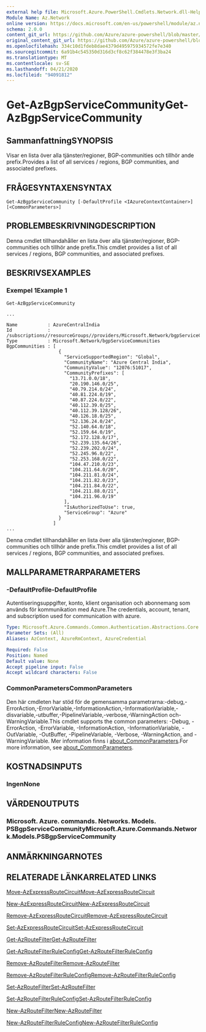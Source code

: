 ```yaml
---
external help file: Microsoft.Azure.PowerShell.Cmdlets.Network.dll-Help.xml
Module Name: Az.Network
online version: https://docs.microsoft.com/en-us/powershell/module/az.network/get-azbgpservicecommunity
schema: 2.0.0
content_git_url: https://github.com/Azure/azure-powershell/blob/master/src/Network/Network/help/Get-AzBgpServiceCommunity.md
original_content_git_url: https://github.com/Azure/azure-powershell/blob/master/src/Network/Network/help/Get-AzBgpServiceCommunity.md
ms.openlocfilehash: 334c10d1fdeb8dae4379d495975934572fe7e340
ms.sourcegitcommit: 6a91b4c545350d316d3cf8c62f384478e3f3ba24
ms.translationtype: MT
ms.contentlocale: sv-SE
ms.lasthandoff: 04/21/2020
ms.locfileid: "94091812"
---
```

# <span data-ttu-id="c0fbe-101">Get-AzBgpServiceCommunity</span><span class="sxs-lookup"><span data-stu-id="c0fbe-101">Get-AzBgpServiceCommunity</span></span>

## <span data-ttu-id="c0fbe-102">Sammanfattning</span><span class="sxs-lookup"><span data-stu-id="c0fbe-102">SYNOPSIS</span></span>
<span data-ttu-id="c0fbe-103">Visar en lista över alla tjänster/regioner, BGP-communities och tillhör ande prefix.</span><span class="sxs-lookup"><span data-stu-id="c0fbe-103">Provides a list of all services / regions, BGP communities, and associated prefixes.</span></span>

## <span data-ttu-id="c0fbe-104">FRÅGESYNTAXEN</span><span class="sxs-lookup"><span data-stu-id="c0fbe-104">SYNTAX</span></span>

```
Get-AzBgpServiceCommunity [-DefaultProfile <IAzureContextContainer>] [<CommonParameters>]
```

## <span data-ttu-id="c0fbe-105">PROBLEMBESKRIVNING</span><span class="sxs-lookup"><span data-stu-id="c0fbe-105">DESCRIPTION</span></span>
<span data-ttu-id="c0fbe-106">Denna cmdlet tillhandahåller en lista över alla tjänster/regioner, BGP-communities och tillhör ande prefix.</span><span class="sxs-lookup"><span data-stu-id="c0fbe-106">This cmdlet provides a list of all services / regions, BGP communities, and associated prefixes.</span></span>

## <span data-ttu-id="c0fbe-107">BESKRIVS</span><span class="sxs-lookup"><span data-stu-id="c0fbe-107">EXAMPLES</span></span>

### <span data-ttu-id="c0fbe-108">Exempel 1</span><span class="sxs-lookup"><span data-stu-id="c0fbe-108">Example 1</span></span>
```
Get-AzBgpServiceCommunity

...

Name           : AzureCentralIndia
Id             : /subscriptions//resourceGroups//providers/Microsoft.Network/bgpServiceCommunities/AzureCentralIndia
Type           : Microsoft.Network/bgpServiceCommunities
BgpCommunities : [
                   {
                     "ServiceSupportedRegion": "Global",
                     "CommunityName": "Azure Central India",
                     "CommunityValue": "12076:51017",
                     "CommunityPrefixes": [
                       "13.71.0.0/18",
                       "20.190.146.0/25",
                       "40.79.214.0/24",
                       "40.81.224.0/19",
                       "40.87.224.0/22",
                       "40.112.39.0/25",
                       "40.112.39.128/26",
                       "40.126.18.0/25",
                       "52.136.24.0/24",
                       "52.140.64.0/18",
                       "52.159.64.0/19",
                       "52.172.128.0/17",
                       "52.239.135.64/26",
                       "52.239.202.0/24",
                       "52.245.96.0/22",
                       "52.253.168.0/22",
                       "104.47.210.0/23",
                       "104.211.64.0/20",
                       "104.211.81.0/24",
                       "104.211.82.0/23",
                       "104.211.84.0/22",
                       "104.211.88.0/21",
                       "104.211.96.0/19"
                     ],
                     "IsAuthorizedToUse": true,
                     "ServiceGroup": "Azure"
                   }
                 ]
...
```

<span data-ttu-id="c0fbe-109">Denna cmdlet tillhandahåller en lista över alla tjänster/regioner, BGP-communities och tillhör ande prefix.</span><span class="sxs-lookup"><span data-stu-id="c0fbe-109">This cmdlet provides a list of all services / regions, BGP communities, and associated prefixes.</span></span>

## <span data-ttu-id="c0fbe-110">MALLPARAMETRAR</span><span class="sxs-lookup"><span data-stu-id="c0fbe-110">PARAMETERS</span></span>

### <span data-ttu-id="c0fbe-111">-DefaultProfile</span><span class="sxs-lookup"><span data-stu-id="c0fbe-111">-DefaultProfile</span></span>
<span data-ttu-id="c0fbe-112">Autentiseringsuppgifter, konto, klient organisation och abonnemang som används för kommunikation med Azure.</span><span class="sxs-lookup"><span data-stu-id="c0fbe-112">The credentials, account, tenant, and subscription used for communication with azure.</span></span>

```yaml
Type: Microsoft.Azure.Commands.Common.Authentication.Abstractions.Core.IAzureContextContainer
Parameter Sets: (All)
Aliases: AzContext, AzureRmContext, AzureCredential

Required: False
Position: Named
Default value: None
Accept pipeline input: False
Accept wildcard characters: False
```

### <span data-ttu-id="c0fbe-113">CommonParameters</span><span class="sxs-lookup"><span data-stu-id="c0fbe-113">CommonParameters</span></span>
<span data-ttu-id="c0fbe-114">Den här cmdleten har stöd för de gemensamma parametrarna:-debug,-ErrorAction,-ErrorVariable,-InformationAction,-InformationVariable,-disvariable,-utbuffer,-PipelineVariable,-verbose,-WarningAction och-WarningVariable.</span><span class="sxs-lookup"><span data-stu-id="c0fbe-114">This cmdlet supports the common parameters: -Debug, -ErrorAction, -ErrorVariable, -InformationAction, -InformationVariable, -OutVariable, -OutBuffer, -PipelineVariable, -Verbose, -WarningAction, and -WarningVariable.</span></span> <span data-ttu-id="c0fbe-115">Mer information finns i [about_CommonParameters](http://go.microsoft.com/fwlink/?LinkID=113216).</span><span class="sxs-lookup"><span data-stu-id="c0fbe-115">For more information, see [about_CommonParameters](http://go.microsoft.com/fwlink/?LinkID=113216).</span></span>

## <span data-ttu-id="c0fbe-116">KOSTNADS</span><span class="sxs-lookup"><span data-stu-id="c0fbe-116">INPUTS</span></span>

### <span data-ttu-id="c0fbe-117">Ingen</span><span class="sxs-lookup"><span data-stu-id="c0fbe-117">None</span></span>

## <span data-ttu-id="c0fbe-118">VÄRDEN</span><span class="sxs-lookup"><span data-stu-id="c0fbe-118">OUTPUTS</span></span>

### <span data-ttu-id="c0fbe-119">Microsoft. Azure. commands. Networks. Models. PSBgpServiceCommunity</span><span class="sxs-lookup"><span data-stu-id="c0fbe-119">Microsoft.Azure.Commands.Network.Models.PSBgpServiceCommunity</span></span>

## <span data-ttu-id="c0fbe-120">ANMÄRKNINGAR</span><span class="sxs-lookup"><span data-stu-id="c0fbe-120">NOTES</span></span>

## <span data-ttu-id="c0fbe-121">RELATERADE LÄNKAR</span><span class="sxs-lookup"><span data-stu-id="c0fbe-121">RELATED LINKS</span></span>

[<span data-ttu-id="c0fbe-122">Move-AzExpressRouteCircuit</span><span class="sxs-lookup"><span data-stu-id="c0fbe-122">Move-AzExpressRouteCircuit</span></span>](Move-AzExpressRouteCircuit.md)

[<span data-ttu-id="c0fbe-123">New-AzExpressRouteCircuit</span><span class="sxs-lookup"><span data-stu-id="c0fbe-123">New-AzExpressRouteCircuit</span></span>](New-AzExpressRouteCircuit.md)

[<span data-ttu-id="c0fbe-124">Remove-AzExpressRouteCircuit</span><span class="sxs-lookup"><span data-stu-id="c0fbe-124">Remove-AzExpressRouteCircuit</span></span>](Remove-AzExpressRouteCircuit.md)

[<span data-ttu-id="c0fbe-125">Set-AzExpressRouteCircuit</span><span class="sxs-lookup"><span data-stu-id="c0fbe-125">Set-AzExpressRouteCircuit</span></span>](Set-AzExpressRouteCircuit.md)

[<span data-ttu-id="c0fbe-126">Get-AzRouteFilter</span><span class="sxs-lookup"><span data-stu-id="c0fbe-126">Get-AzRouteFilter</span></span>](Get-AzRouteFilter.md)

[<span data-ttu-id="c0fbe-127">Get-AzRouteFilterRuleConfig</span><span class="sxs-lookup"><span data-stu-id="c0fbe-127">Get-AzRouteFilterRuleConfig</span></span>](Get-AzRouteFilterRuleConfig.md)

[<span data-ttu-id="c0fbe-128">Remove-AzRouteFilter</span><span class="sxs-lookup"><span data-stu-id="c0fbe-128">Remove-AzRouteFilter</span></span>](Remove-AzRouteFilter.md)

[<span data-ttu-id="c0fbe-129">Remove-AzRouteFilterRuleConfig</span><span class="sxs-lookup"><span data-stu-id="c0fbe-129">Remove-AzRouteFilterRuleConfig</span></span>](Remove-AzRouteFilterRuleConfig.md)

[<span data-ttu-id="c0fbe-130">Set-AzRouteFilter</span><span class="sxs-lookup"><span data-stu-id="c0fbe-130">Set-AzRouteFilter</span></span>](Set-AzRouteFilter.md)

[<span data-ttu-id="c0fbe-131">Set-AzRouteFilterRuleConfig</span><span class="sxs-lookup"><span data-stu-id="c0fbe-131">Set-AzRouteFilterRuleConfig</span></span>](Set-AzRouteFilterRuleConfig.md)

[<span data-ttu-id="c0fbe-132">New-AzRouteFilter</span><span class="sxs-lookup"><span data-stu-id="c0fbe-132">New-AzRouteFilter</span></span>](New-AzRouteFilter.md)

[<span data-ttu-id="c0fbe-133">New-AzRouteFilterRuleConfig</span><span class="sxs-lookup"><span data-stu-id="c0fbe-133">New-AzRouteFilterRuleConfig</span></span>](New-AzRouteFilterRuleConfig.md)
